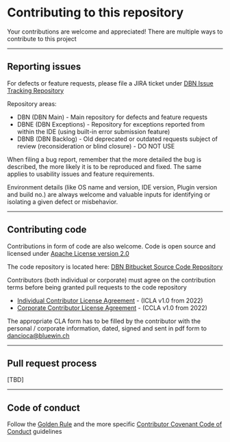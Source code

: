 # Contributing to this repository
Your contributions are welcome and appreciated! There are multiple ways to contribute to this project

---
## Reporting issues
For defects or feature requests, please file a JIRA ticket under [DBN Issue Tracking Repository][ITR]

Repository areas:

- DBN (DBN Main) - Main repository for defects and feature requests
- DBNE (DBN Exceptions) - Repository for exceptions reported from within the IDE (using built-in error submission feature)
- DBNB (DBN Backlog) - Old deprecated or outdated requests subject of review (reconsideration or blind closure) - DO NOT USE

When filing a bug report, remember that the more detailed the bug is described,
the more likely it is to be reproduced and fixed. The same applies to usability issues and feature requirements.

Environment details (like OS name and version, IDE version, Plugin version and build no.) are always welcome and valuable inputs for identifying or isolating a given defect or misbehavior.    

---
## Contributing code
Contributions in form of code are also welcome.
Code is open source and licensed under [Apache License version 2.0][APL2]

The code repository is located here: [DBN Bitbucket Source Code Repository][SCR]

Contributors (both individual or corporate) must agree on the contribution terms before being granted pull requests to the code repository 

- [Individual Contributor License Agreement][ICLA] - (ICLA v1.0 from 2022)
- [Corporate Contributor License Agreement][CCLA] - (CCLA v1.0 from 2022) 

The appropriate CLA form has to be filled by the contributor with the personal / corporate information, dated, signed and sent in pdf form to [dancioca@bluewin.ch](mailto:dancioca@bluewin.ch)

---
## Pull request process

[TBD]

---
## Code of conduct
Follow the [Golden Rule][COCGR] and the more specific [Contributor Covenant Code of Conduct][CCCOC] guidelines


[APL2]:  https://www.apache.org/licenses/LICENSE-2.0.html
[ICLA]:  https://bitbucket.org/dancioca/dbn/src/master/CLA_INDIVIDUAL_v1.0.pdf
[CCLA]:  https://bitbucket.org/dancioca/dbn/src/master/CLA_CORPORATE_v1.0.pdf
[ITR]:   https://database-navigator.atlassian.net
[SCR]:   https://bitbucket.org/dancioca/dbn 
[COCGR]: https://en.wikipedia.org/wiki/Golden_Rule
[CCCOC]: https://www.contributor-covenant.org/version/1/4/code-of-conduct/ 